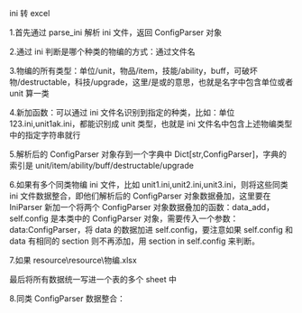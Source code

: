 ini 转 excel

1.首先通过 parse_ini 解析 ini 文件，返回 ConfigParser 对象

2.通过 ini 判断是哪个种类的物编的方式：通过文件名

3.物编的所有类型：单位/unit，物品/item，技能/ability，buff，可破坏物/destructable，科技/upgrade，这里/是或的意思，也就是名字中包含单位或者 unit 算一类

4.新加函数：可以通过 ini 文件名识别到指定的种类，比如：单位 123.ini,unit1ak.ini，都能识别成 unit 类型，也就是 ini 文件名中包含上述物编类型中的指定字符串就行

5.解析后的 ConfigParser 对象存到一个字典中 Dict[str,ConfigParser]，字典的索引是 unit/item/ability/buff/destructable/upgrade

6.如果有多个同类物编 ini 文件，比如 unit1.ini,unit2.ini,unit3.ini，则将这些同类 ini 文件数据整合，即他们解析后的 ConfigParser 对象数据叠加，这里要在 IniParser 新加一个将两个 ConfigParser 对象数据叠加的函数：data_add，self.config 是本类中的 ConfigParser 对象，需要传入一个参数：data:ConfigParser，将 data 的数据加进 self.config，要注意如果 self.config 和 data 有相同的 section 则不再添加，用 section in self.config 来判断。

7.如果 resource\resource\物编.xlsx

最后将所有数据统一写进一个表的多个 sheet 中

8.同类 ConfigParser 数据整合：
